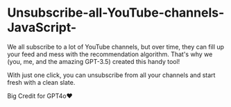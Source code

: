 # Unsubscribe-all-YouTube-channels-JavaScript-
We all subscribe to a lot of YouTube channels, but over time, they can fill up your feed and mess with the recommendation algorithm. That's why we (you, me, and the amazing GPT-3.5) created this handy tool!

With just one click, you can unsubscribe from all your channels and start fresh with a clean slate. 

Big Credit for GPT4o❤️

